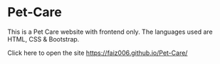 # Pet-Care
This is a Pet Care website with frontend only. The languages used are HTML, CSS &amp; Bootstrap.

Click here to open the site https://faiz006.github.io/Pet-Care/
